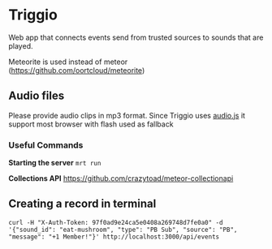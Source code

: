 Triggio
=======

Web app that connects events send from trusted sources to sounds that are played.

Meteorite is used instead of meteor (https://github.com/oortcloud/meteorite)


## Audio files
Please provide audio clips in mp3 format. Since Triggio uses [audio.js](http://kolber.github.com/audiojs/) it support most browser with flash used as fallback

### Useful Commands

**Starting the server**
`mrt run`

**Collections API**
https://github.com/crazytoad/meteor-collectionapi

## Creating a record in terminal
    curl -H "X-Auth-Token: 97f0ad9e24ca5e0408a269748d7fe0a0" -d '{"sound_id": "eat-mushroom", "type": "PB Sub", "source": "PB", "message": "+1 Member!"}' http://localhost:3000/api/events
